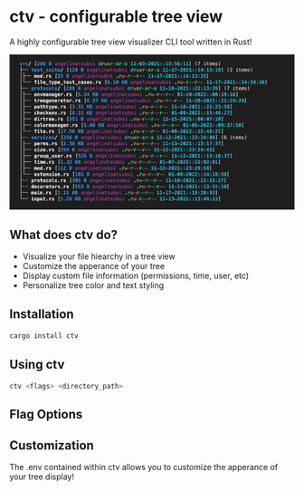 # ctv - configurable tree view

A highly configurable tree view visualizer CLI tool written in Rust!

<img src="./media/ctv_preview.png" width="750" title="CTV Preview Image">


## What does ctv do?

- Visualize your file hiearchy in a tree view
- Customize the apperance of your tree
- Display custom file information (permissions, time, user, etc)
- Personalize tree color and text styling

## Installation
``` bash
cargo install ctv
```

## Using ctv
``` bash
ctv <flags> <directory_path>
```
## Flag Options

## Customization
The .env contained within ctv allows you to customize the apperance of your tree display!